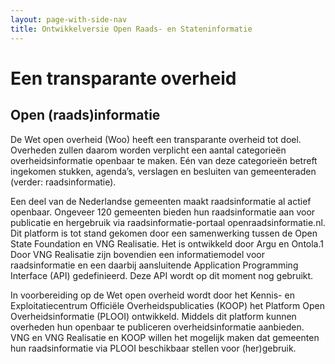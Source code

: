 ```yaml
---
layout: page-with-side-nav
title: Ontwikkelversie Open Raads- en Stateninformatie
---
```


# Een transparante overheid

## Open (raads)informatie

De Wet open overheid (Woo) heeft een transparante overheid tot doel. Overheden zullen daarom worden verplicht een aantal categorieën overheidsinformatie openbaar te maken.
Eén van deze categorieën betreft ingekomen stukken, agenda’s, verslagen en besluiten van gemeenteraden (verder: raadsinformatie).



Een deel van de Nederlandse gemeenten maakt raadsinformatie al actief openbaar. Ongeveer 120 gemeenten bieden hun raadsinformatie aan voor publicatie en
hergebruik via raadsinformatie-portaal openraadsinformatie.nl. Dit platform is tot stand gekomen door een samenwerking tussen de Open State Foundation en VNG Realisatie.
Het is ontwikkeld door Argu en Ontola.1 Door VNG Realisatie zijn bovendien een informatiemodel voor raadsinformatie en een daarbij aansluitende Application Programming Interface (API) gedefinieerd.
Deze API wordt op dit moment nog gebruikt.



In voorbereiding op de Wet open overheid wordt door het Kennis- en Exploitatiecentrum Officiële Overheidspublicaties (KOOP) het Platform Open Overheidsinformatie (PLOOI) ontwikkeld.
Middels dit platform kunnen overheden hun openbaar te publiceren overheidsinformatie aanbieden. VNG en VNG Realisatie en KOOP willen het mogelijk maken dat gemeenten hun
raadsinformatie via PLOOI beschikbaar stellen voor (her)gebruik.  
